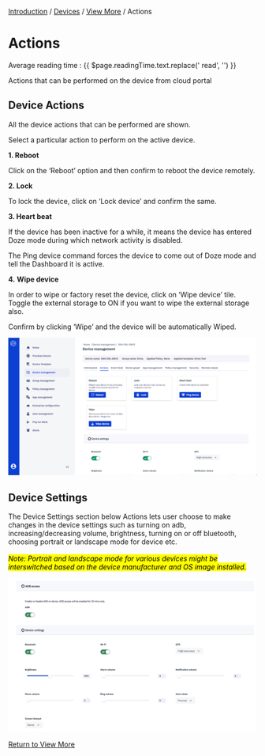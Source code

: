 [Introduction](../../../index.md) / [Devices](../../index.md) / [View More](../index.md) / Actions
# Actions
<div class="avg-reading-time" style="margin-top: 0rem;">Average reading time : {{ $page.readingTime.text.replace(' read', '') }}</div>


Actions that can be performed on the device from cloud portal

## Device Actions

All the device actions that can be performed are shown.

Select a particular action to perform on the active device.

**1\. Reboot**

Click on the ‘Reboot’ option and then confirm to reboot the device remotely.

**2\. Lock**

To lock the device, click on ‘Lock device’ and confirm the same.

**3\. Heart beat**

If the device has been inactive for a while, it means the device has entered Doze mode during which network activity is disabled.

The Ping device command forces the device to come out of Doze mode and tell the Dashboard it is active.

**4.** **Wipe device**

In order to wipe or factory reset the device, click on ‘Wipe device’ tile. Toggle the external storage to ON if you want to wipe the external storage also.

Confirm by clicking ‘Wipe’ and the device will be automatically Wiped.

![Device Management](../../../../assets/OLD_DASHBOARD/2_DM.png)


## Device Settings

The Device Settings section below Actions lets user choose to make changes in the device settings such as turning on adb, increasing/decreasing volume, brightness, turning on or off bluetooth, choosing portrait or landscape mode for device etc.</br>
<br> <mark> <i> Note: Portrait and landscape mode for various devices might be interswitched based on the device manufacturer and OS image installed.  </i> </mark> </br>



![Device Management](../../../../assets/OLD_DASHBOARD/2.1_DM.png)


[Return to View More](../index.md)
